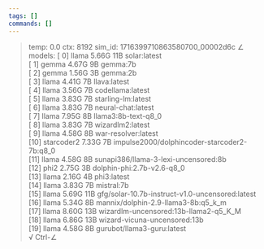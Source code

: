 ```yaml
---
tags: []
commands: []
---
```

> temp: 0.0 ctx: 8192 sim_id: 1716399710863580700_00002d6c
∠ models:
 [ 0]        llama 5.66G 11B          solar:latest                                         
 [ 1]        gemma 4.67G 9B           gemma:7b                                             
 [ 2]        gemma 1.56G 3B           gemma:2b                                             
 [ 3]        llama 4.41G 7B           llava:latest                                         
 [ 4]        llama 3.56G 7B           codellama:latest                                     
 [ 5]        llama 3.83G 7B           starling-lm:latest                                   
 [ 6]        llama 3.83G 7B           neural-chat:latest                                   
 [ 7]        llama 7.95G 8B           llama3:8b-text-q8_0                                  
 [ 8]        llama 3.83G 7B           wizardlm2:latest                                     
 [ 9]        llama 4.58G 8B           war-resolver:latest                                  
 [10]   starcoder2 7.33G 7B           impulse2000/dolphincoder-starcoder2-7b:q8_0          
 [11]        llama 4.58G 8B           sunapi386/llama-3-lexi-uncensored:8b                 
 [12]         phi2 2.75G 3B           dolphin-phi:2.7b-v2.6-q8_0                           
 [13]        llama 2.16G 4B           phi3:latest                                          
 [14]        llama 3.83G 7B           mistral:7b                                           
 [15]        llama 5.69G 11B          gfg/solar-10.7b-instruct-v1.0-uncensored:latest      
 [16]        llama 5.34G 8B           mannix/dolphin-2.9-llama3-8b:q5_k_m                  
 [17]        llama 8.60G 13B          wizardlm-uncensored:13b-llama2-q5_K_M                
 [18]        llama 6.86G 13B          wizard-vicuna-uncensored:13b                         
 [19]        llama 4.58G 8B           gurubot/llama3-guru:latest                           
√ Ctrl-∠
